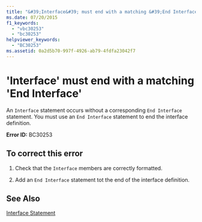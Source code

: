 ```yaml
---
title: "&#39;Interface&#39; must end with a matching &#39;End Interface&#39;"
ms.date: 07/20/2015
f1_keywords: 
  - "vbc30253"
  - "bc30253"
helpviewer_keywords: 
  - "BC30253"
ms.assetid: 0a2d5b70-997f-4926-ab79-4fdfa23042f7
---
```

# &#39;Interface&#39; must end with a matching &#39;End Interface&#39;
An `Interface` statement occurs without a corresponding `End Interface` statement. You must use an `End Interface` statement to end the interface definition.  
  
 **Error ID:** BC30253  
  
## To correct this error  
  
1. Check that the `Interface` members are correctly formatted.  
  
2. Add an `End Interface` statement tot the end of the interface definition.  
  
## See Also  
 [Interface Statement](../../visual-basic/language-reference/statements/interface-statement.md)
